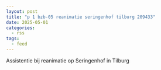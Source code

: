 ```yaml
---
layout: post
title: "p 1 bzb-05 reanimatie seringenhof tilburg 209433"
date: 2025-05-01
categories: 
  - rss
tags: 
  - feed
---
```


Assistentie bij reanimatie op Seringenhof in Tilburg
